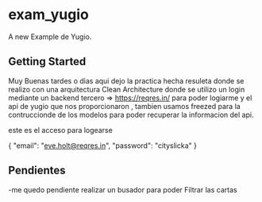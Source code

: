 # exam_yugio

A new Example de Yugio.

## Getting Started

Muy Buenas tardes o dias  aqui dejo la practica hecha resuleta donde se realizo con una arquitectura Clean Architecture donde se utilizo un login mediante
un backend tercero => https://reqres.in/ para poder logiarme y el api de yugio que nos proporcionaron , tambien usamos freezed para la contruccionde de los modelos
para poder recuperar la informacion del api.

este es el acceso para logearse

{
"email": "eve.holt@reqres.in",
"password": "cityslicka"
}



## Pendientes
-me quedo pendiente realizar un busador para poder Filtrar las cartas







